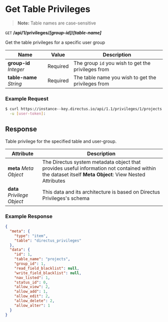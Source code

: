 # Get Table Privileges

> **Note:** Table names are case-sensitive

<span class="request">`GET` **/api/1/privileges/_[group-id]_/_[table-name]_**</span>

<span class="description">Get the table privileges for a specific user group</span>

<span class="arguments">Name</span> | Value | Description
------------------ | ----- | -----------
**group-id** _Integer_  |  <span class="required">Required</span>  |  The group `id` you wish to get the privileges from
**table-name** _String_  |  <span class="required">Required</span>  |  The table name you wish to get the privileges from

### Example Request

```bash
$ curl https://instance--key.directus.io/api/1.1/privileges/1/projects \
  -u [user-token]:
```

## Response

Table privilege for the specified table and user-group.

<span class="attributes">Attribute</span> | Description
-------|------------
**meta** _Meta Object_ | The Directus system metadata object that provides useful information not contained within the dataset itself <a class="object">**Meta Object**: View Nested Attributes</a>
<span class="custom">**data**</span> _Privilege Object_ | <span class="custom">This data and its architecture is based on Directus Privileges's schema</span>

### Example Response

```json
{
  "meta": {
    "type": "item",
    "table": "directus_privileges"
  },
  "data": {
    "id": 1,
    "table_name": "projects",
    "group_id": 1,
    "read_field_blacklist": null,
    "write_field_blacklist": null,
    "nav_listed": 1,
    "status_id": 0,
    "allow_view": 2,
    "allow_add": 1,
    "allow_edit": 2,
    "allow_delete": 2,
    "allow_alter": 1
  }
}
```
